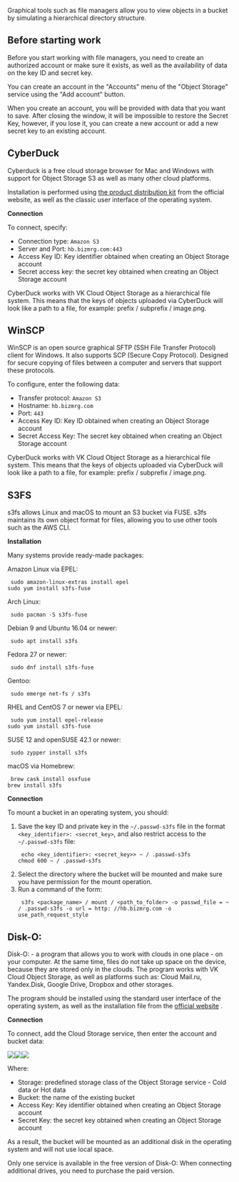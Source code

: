 Graphical tools such as file managers allow you to view objects in a bucket by simulating a hierarchical directory structure.

## Before starting work

Before you start working with file managers, you need to create an authorized account or make sure it exists, as well as the availability of data on the key ID and secret key.

You can create an account in the "Accounts" menu of the "Object Storage" service using the "Add account" button.

When you create an account, you will be provided with data that you want to save. After closing the window, it will be impossible to restore the Secret Key, however, if you lose it, you can create a new account or add a new secret key to an existing account.

## CyberDuck

Cyberduck is a free cloud storage browser for Mac and Windows with support for Object Storage S3 as well as many other cloud platforms.

Installation is performed using [the product distribution kit](https://cyberduck.io/download) from the official website, as well as the classic user interface of the operating system.

**Connection**

To connect, specify:

- Connection type: `Amazon S3`
- Server and Port: `hb.bizmrg.com:443`
- Access Key ID: Key identifier obtained when creating an Object Storage account
- Secret access key: the secret key obtained when creating an Object Storage account

<info>

CyberDuck works with VK Cloud Object Storage as a hierarchical file system. This means that the keys of objects uploaded via CyberDuck will look like a path to a file, for example: prefix / subprefix / image.png.

</info>

## WinSCP

WinSCP is an open source graphical SFTP (SSH File Transfer Protocol) client for Windows. It also supports SCP (Secure Copy Protocol). Designed for secure copying of files between a computer and servers that support these protocols.

To configure, enter the following data:

- Transfer protocol: `Amazon S3`
- Hostname: `hb.bizmrg.com`
- Port: `443`
- Access Key ID: Key ID obtained when creating an Object Storage account
- Secret Access Key: The secret key obtained when creating an Object Storage account

<info>

CyberDuck works with VK Cloud Object Storage as a hierarchical file system. This means that the keys of objects uploaded via CyberDuck will look like a path to a file, for example: prefix / subprefix / image.png.

</info>

## S3FS

s3fs allows Linux and macOS to mount an S3 bucket via FUSE. s3fs maintains its own object format for files, allowing you to use other tools such as the AWS CLI.

**Installation**

Many systems provide ready-made packages:

Amazon Linux via EPEL:

```
 sudo amazon-linux-extras install epel
sudo yum install s3fs-fuse
```

Arch Linux:

```
 sudo pacman -S s3fs-fuse
```

Debian 9 and Ubuntu 16.04 or newer:

```
 sudo apt install s3fs
```

Fedora 27 or newer:

```
 sudo dnf install s3fs-fuse
```

Gentoo:

```
 sudo emerge net-fs / s3fs
```

RHEL and CentOS 7 or newer via EPEL:

```
 sudo yum install epel-release
sudo yum install s3fs-fuse
```

SUSE 12 and openSUSE 42.1 or newer:

```
 sudo zypper install s3fs
```

macOS via Homebrew:

```
 brew cask install osxfuse
brew install s3fs
```

**Connection**

To mount a bucket in an operating system, you should:

1.  Save the key ID and private key in the `~/.passwd-s3fs` file in the format `<key_identifier>: <secret_key>`, and also restrict access to the `~/.passwd-s3fs` file:
    ```
     echo <key_identifier>: <secret_key>> ~ / .passwd-s3fs
    chmod 600 ~ / .passwd-s3fs
    ```
2.  Select the directory where the bucket will be mounted and make sure you have permission for the mount operation.
3.  Run a command of the form:
    ```
     s3fs <package_name> / mount / <path_to_folder> -o passwd_file = ~ / .passwd-s3fs -o url = http: //hb.bizmrg.com -o use_path_request_style
    ```

## Disk-O:

Disk-O: - a program that allows you to work with clouds in one place - on your computer. At the same time, files do not take up space on the device, because they are stored only in the clouds. The program works with VK Cloud Object Storage, as well as platforms such as: Cloud Mail.ru, Yandex.Disk, Google Drive, Dropbox and other storages.

The program should be installed using the standard user interface of the operating system, as well as the installation file from the [official website](https://disk-o.cloud/ru/) .

**Connection**

To connect, add the Cloud Storage service, then enter the account and bucket data:

![](./assets/1598241269853-1598241269853-png)![](./assets/1598241303899-1598241303899-png)![](./assets/1598241345195-1598241345195-png)

Where:

- Storage: predefined storage class of the Object Storage service - Cold data or Hot data
- Bucket: the name of the existing bucket
- Access Key: Key identifier obtained when creating an Object Storage account
- Secret Key: the secret key obtained when creating an Object Storage account

As a result, the bucket will be mounted as an additional disk in the operating system and will not use local space.

<warn>

Only one service is available in the free version of Disk-O: When connecting additional drives, you need to purchase the paid version.

</warn>
